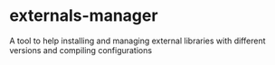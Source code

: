 # externals-manager
A tool to help installing and managing external libraries with different versions and compiling configurations
